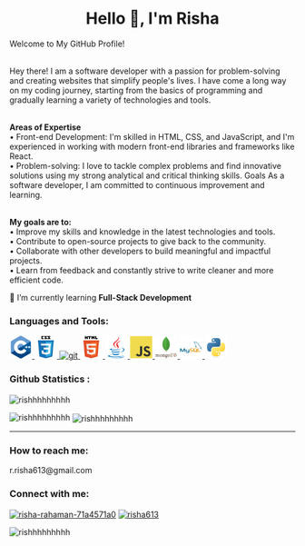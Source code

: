<h1 align="center"><b>Hello 👋, I'm Risha</b></h1>
Welcome to My GitHub Profile!


<br>Hey there! I am a software developer with a passion for problem-solving and creating websites that simplify people's lives. I have come a long way on my coding journey, starting from the basics of programming and gradually learning a variety of technologies and tools. 

<br><b>Areas of Expertise</b> 
<br>• Front-end Development: I'm skilled in HTML, CSS, and JavaScript, and I'm experienced in working with modern front-end libraries and frameworks like React. 
<br>• Problem-solving: I love to tackle complex problems and find innovative solutions using my strong analytical and critical thinking skills. Goals As a software developer, I am committed to continuous improvement and learning. 

<br><b>My goals are to:</b> 
<br>• Improve my skills and knowledge in the latest technologies and tools.
<br>• Contribute to open-source projects to give back to the community. 
<br>• Collaborate with other developers to build meaningful and impactful projects.
 <br>• Learn from feedback and constantly strive to write cleaner and more efficient code.</h3>


🌱 I’m currently learning **Full-Stack Development**



<h3 align="left">Languages and Tools:</h3>
<p align="left"> <a href="https://www.w3schools.com/cpp/" target="_blank" rel="noreferrer"> <img src="https://raw.githubusercontent.com/devicons/devicon/master/icons/cplusplus/cplusplus-original.svg" alt="cplusplus" width="40" height="40"/> </a> <a href="https://www.w3schools.com/css/" target="_blank" rel="noreferrer"> <img src="https://raw.githubusercontent.com/devicons/devicon/master/icons/css3/css3-original-wordmark.svg" alt="css3" width="40" height="40"/> </a> <a href="https://git-scm.com/" target="_blank" rel="noreferrer"> <img src="https://www.vectorlogo.zone/logos/git-scm/git-scm-icon.svg" alt="git" width="40" height="40"/> </a> <a href="https://www.w3.org/html/" target="_blank" rel="noreferrer"> <img src="https://raw.githubusercontent.com/devicons/devicon/master/icons/html5/html5-original-wordmark.svg" alt="html5" width="40" height="40"/> </a> <a href="https://www.java.com" target="_blank" rel="noreferrer"> <img src="https://raw.githubusercontent.com/devicons/devicon/master/icons/java/java-original.svg" alt="java" width="40" height="40"/> </a> <a href="https://developer.mozilla.org/en-US/docs/Web/JavaScript" target="_blank" rel="noreferrer"> <img src="https://raw.githubusercontent.com/devicons/devicon/master/icons/javascript/javascript-original.svg" alt="javascript" width="40" height="40"/> </a> <a href="https://www.mongodb.com/" target="_blank" rel="noreferrer"> <img src="https://raw.githubusercontent.com/devicons/devicon/master/icons/mongodb/mongodb-original-wordmark.svg" alt="mongodb" width="40" height="40"/> </a> <a href="https://www.mysql.com/" target="_blank" rel="noreferrer"> <img src="https://raw.githubusercontent.com/devicons/devicon/master/icons/mysql/mysql-original-wordmark.svg" alt="mysql" width="40" height="40"/> </a> <a href="https://www.python.org" target="_blank" rel="noreferrer"> <img src="https://raw.githubusercontent.com/devicons/devicon/master/icons/python/python-original.svg" alt="python" width="40" height="40"/> </a> </p>



<h3 align="left"><b>Github Statistics :</b></h3>

<p><img align="center" src="https://github-readme-streak-stats.herokuapp.com/?user=rishhhhhhhhh&" alt="rishhhhhhhhh" /></p>

<p><img align="left" src="https://github-readme-stats.vercel.app/api/top-langs?username=rishhhhhhhhh&show_icons=true&locale=en&layout=compact" alt="rishhhhhhhhh" /></p>

<p>&nbsp;<img align="center" src="https://github-readme-stats.vercel.app/api?username=rishhhhhhhhh&show_icons=true&locale=en" alt="rishhhhhhhhh" /></p>

<hr>
<h3 align="left"><b> How to reach me:</b> </h3>
<p align="'left">
  r.risha613@gmail.com
</p>
<p align="center">


<h3 align="left">Connect with me:</h3>
<p align="left">
<a href="https://linkedin.com/in/risha-rahaman-71a4571a0" target="blank"><img align="center" src="https://raw.githubusercontent.com/rahuldkjain/github-profile-readme-generator/master/src/images/icons/Social/linked-in-alt.svg" alt="risha-rahaman-71a4571a0" height="30" width="40" /></a>
<a href="https://www.leetcode.com/risha613" target="blank"><img align="center" src="https://raw.githubusercontent.com/rahuldkjain/github-profile-readme-generator/master/src/images/icons/Social/leet-code.svg" alt="risha613" height="30" width="40" /></a>
</p>


<p align="left"> <img src="https://komarev.com/ghpvc/?username=rishhhhhhhhh&label=Profile%20views&color=0e75b6&style=flat" alt="rishhhhhhhhh" /> </p>


